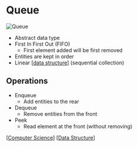 # Queue

![Queue](/assets/second-brain/2020-10-22-08-35-07.png)

- Abstract data type
- First In First Out (FIFO)
  - First element added will be first removed
- Entities are kept in order
- Linear [[data structure]] (sequential collection)

## Operations

- Enqueue
  - Add entities to the rear
- Dequeue
  - Remove entities from the front
- Peek
  - Read element at the front (without removing)

[[Computer Science]] [[Data Structure]]

[//begin]: # "Autogenerated link references for markdown compatibility"
[data structure]: data-structure "Data Structure"
[Computer Science]: computer-science "Computer Science"
[Data Structure]: data-structure "Data Structure"
[//end]: # "Autogenerated link references"